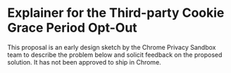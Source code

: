 # Explainer for the Third-party Cookie Grace Period Opt-Out

This proposal is an early design sketch by the Chrome Privacy Sandbox team to describe the problem below and solicit feedback on the proposed solution. It has not been approved to ship in Chrome.
